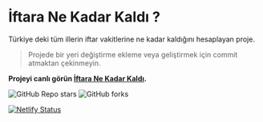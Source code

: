 # İftara Ne Kadar Kaldı ? 
Türkiye deki tüm illerin iftar vakitlerine ne kadar kaldığını hesaplayan proje.
> Projede bir yeri değiştirme ekleme veya geliştirmek için commit atmaktan çekinmeyin.

**Projeyi canlı görün [İftara Ne Kadar Kaldı](https://iftaranekadarkaldi.netlify.app/).**


![GitHub Repo stars](https://img.shields.io/github/stars/ismailcankaratas/iftaraNeKadarKaldi?color=orange&style=for-the-badge)
![GitHub forks](https://img.shields.io/github/forks/ismailcankaratas/iftaraNeKadarKaldi?color=orange&style=for-the-badge)

[![Netlify Status](https://api.netlify.com/api/v1/badges/a0ab94b6-fc26-4d8a-9c51-4371aeabf890/deploy-status)](https://app.netlify.com/sites/iftaranekadarkaldi/deploys)